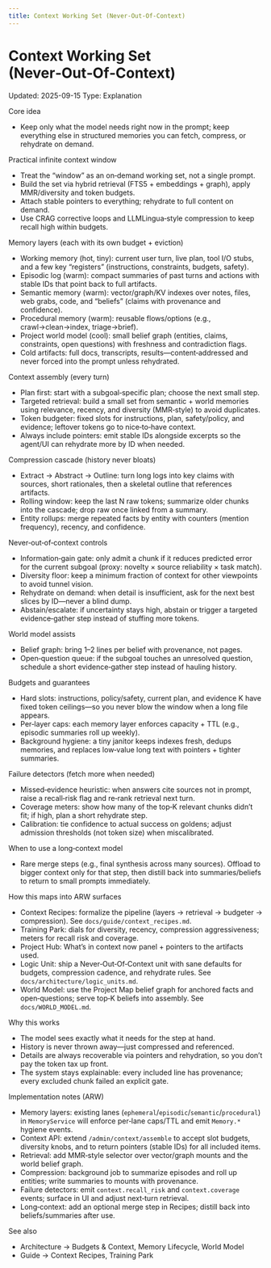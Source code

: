 ```yaml
---
title: Context Working Set (Never‑Out‑Of‑Context)
---
```


# Context Working Set (Never‑Out‑Of‑Context)
Updated: 2025-09-15
Type: Explanation

Core idea
- Keep only what the model needs right now in the prompt; keep everything else in structured memories you can fetch, compress, or rehydrate on demand.

Practical infinite context window
- Treat the “window” as an on‑demand working set, not a single prompt.
- Build the set via hybrid retrieval (FTS5 + embeddings + graph), apply MMR/diversity and token budgets.
- Attach stable pointers to everything; rehydrate to full content on demand.
- Use CRAG corrective loops and LLMLingua‑style compression to keep recall high within budgets.

Memory layers (each with its own budget + eviction)
- Working memory (hot, tiny): current user turn, live plan, tool I/O stubs, and a few key “registers” (instructions, constraints, budgets, safety).
- Episodic log (warm): compact summaries of past turns and actions with stable IDs that point back to full artifacts.
- Semantic memory (warm): vector/graph/KV indexes over notes, files, web grabs, code, and “beliefs” (claims with provenance and confidence).
- Procedural memory (warm): reusable flows/options (e.g., crawl→clean→index, triage→brief).
- Project world model (cool): small belief graph (entities, claims, constraints, open questions) with freshness and contradiction flags.
- Cold artifacts: full docs, transcripts, results—content‑addressed and never forced into the prompt unless rehydrated.

Context assembly (every turn)
- Plan first: start with a subgoal‑specific plan; choose the next small step.
- Targeted retrieval: build a small set from semantic + world memories using relevance, recency, and diversity (MMR‑style) to avoid duplicates.
- Token budgeter: fixed slots for instructions, plan, safety/policy, and evidence; leftover tokens go to nice‑to‑have context.
- Always include pointers: emit stable IDs alongside excerpts so the agent/UI can rehydrate more by ID when needed.

Compression cascade (history never bloats)
- Extract → Abstract → Outline: turn long logs into key claims with sources, short rationales, then a skeletal outline that references artifacts.
- Rolling window: keep the last N raw tokens; summarize older chunks into the cascade; drop raw once linked from a summary.
- Entity rollups: merge repeated facts by entity with counters (mention frequency), recency, and confidence.

Never‑out‑of‑context controls
- Information‑gain gate: only admit a chunk if it reduces predicted error for the current subgoal (proxy: novelty × source reliability × task match).
- Diversity floor: keep a minimum fraction of context for other viewpoints to avoid tunnel vision.
- Rehydrate on demand: when detail is insufficient, ask for the next best slices by ID—never a blind dump.
- Abstain/escalate: if uncertainty stays high, abstain or trigger a targeted evidence‑gather step instead of stuffing more tokens.

World model assists
- Belief graph: bring 1–2 lines per belief with provenance, not pages.
- Open‑question queue: if the subgoal touches an unresolved question, schedule a short evidence‑gather step instead of hauling history.

Budgets and guarantees
- Hard slots: instructions, policy/safety, current plan, and evidence K have fixed token ceilings—so you never blow the window when a long file appears.
- Per‑layer caps: each memory layer enforces capacity + TTL (e.g., episodic summaries roll up weekly).
- Background hygiene: a tiny janitor keeps indexes fresh, dedups memories, and replaces low‑value long text with pointers + tighter summaries.

Failure detectors (fetch more when needed)
- Missed‑evidence heuristic: when answers cite sources not in prompt, raise a recall‑risk flag and re‑rank retrieval next turn.
- Coverage meters: show how many of the top‑K relevant chunks didn’t fit; if high, plan a short rehydrate step.
- Calibration: tie confidence to actual success on goldens; adjust admission thresholds (not token size) when miscalibrated.

When to use a long‑context model
- Rare merge steps (e.g., final synthesis across many sources). Offload to bigger context only for that step, then distill back into summaries/beliefs to return to small prompts immediately.

How this maps into ARW surfaces
- Context Recipes: formalize the pipeline (layers → retrieval → budgeter → compression). See `docs/guide/context_recipes.md`.
- Training Park: dials for diversity, recency, compression aggressiveness; meters for recall risk and coverage.
- Project Hub: What’s in context now panel + pointers to the artifacts used.
- Logic Unit: ship a Never‑Out‑Of‑Context unit with sane defaults for budgets, compression cadence, and rehydrate rules. See `docs/architecture/logic_units.md`.
- World Model: use the Project Map belief graph for anchored facts and open‑questions; serve top‑K beliefs into assembly. See `docs/WORLD_MODEL.md`.

Why this works
- The model sees exactly what it needs for the step at hand.
- History is never thrown away—just compressed and referenced.
- Details are always recoverable via pointers and rehydration, so you don’t pay the token tax up front.
- The system stays explainable: every included line has provenance; every excluded chunk failed an explicit gate.

Implementation notes (ARW)
- Memory layers: existing lanes (`ephemeral`/`episodic`/`semantic`/`procedural`) in `MemoryService` will enforce per‑lane caps/TTL and emit `Memory.*` hygiene events.
- Context API: extend `/admin/context/assemble` to accept slot budgets, diversity knobs, and to return pointers (stable IDs) for all included items.
- Retrieval: add MMR‑style selector over vector/graph mounts and the world belief graph.
- Compression: background job to summarize episodes and roll up entities; write summaries to mounts with provenance.
- Failure detectors: emit `context.recall_risk` and `context.coverage` events; surface in UI and adjust next‑turn retrieval.
- Long‑context: add an optional merge step in Recipes; distill back into beliefs/summaries after use.

See also
- Architecture → Budgets & Context, Memory Lifecycle, World Model
- Guide → Context Recipes, Training Park

